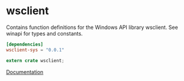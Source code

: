 # wsclient #
Contains function definitions for the Windows API library wsclient. See winapi for types and constants.

```toml
[dependencies]
wsclient-sys = "0.0.1"
```

```rust
extern crate wsclient;
```

[Documentation](https://retep998.github.io/doc/winapi/wsclient/)
